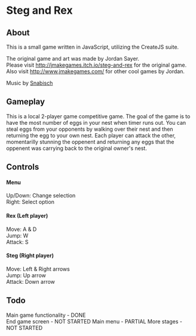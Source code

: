 # Steg and Rex

## About
This is a small game written in JavaScript, utilizing the CreateJS suite.  
  
The original game and art was made by Jordan Sayer.  
Please visit http://jmakegames.itch.io/steg-and-rex for the original game.  
Also visit http://www.jmakegames.com/ for other cool games by Jordan.

Music by [Snabisch](http://snabisch.blogspot.com.es/)

## Gameplay
This is a local 2-player game competitive game.
The goal of the game is to have the most number of eggs in your nest when timer runs out.
You can steal eggs from your opponents by walking over their nest and then returning the egg to your own nest.
Each player can attack the other, momentarilly stunning the oppenent and returning any eggs that the oppenent was carrying back to the original owner's nest.

## Controls
#### Menu
Up/Down: Change selection  
Right: Select option
#### Rex (Left player)
Move: A & D  
Jump: W  
Attack: S
#### Steg (Right player)
Move: Left & Right arrows  
Jump: Up arrow  
Attack: Down arrow

## Todo
Main game functionality - DONE  
End game screen - NOT STARTED
Main menu - PARTIAL
More stages - NOT STARTED
